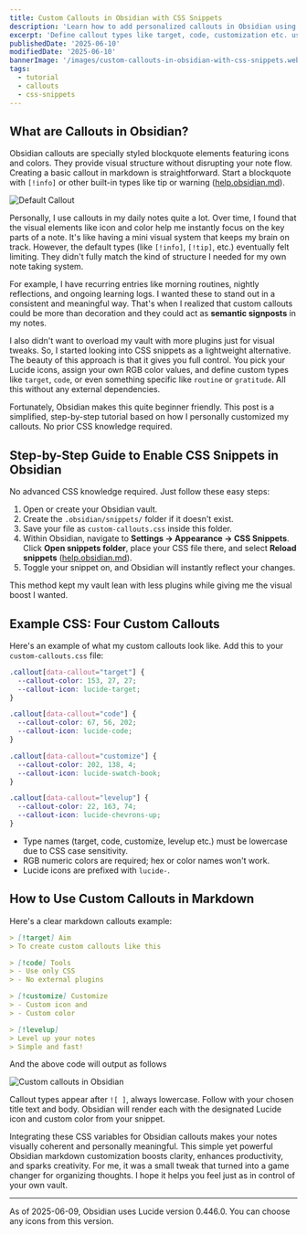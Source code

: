 ```yaml
---
title: Custom Callouts in Obsidian with CSS Snippets
description: 'Learn how to add personalized callouts in Obsidian using simple CSS snippets and Lucide icons.'
excerpt: 'Define callout types like target, code, customization etc. using CSS and markdown in Obsidian.'
publishedDate: '2025-06-10'
modifiedDate: '2025-06-10'
bannerImage: '/images/custom-callouts-in-obsidian-with-css-snippets.webp'
tags:
  - tutorial
  - callouts
  - css-snippets
---
```


## What are Callouts in Obsidian?

Obsidian callouts are specially styled blockquote elements featuring icons and colors. They provide visual structure without disrupting your note flow. Creating a basic callout in markdown is straightforward. Start a blockquote with `[!info]` or other built-in types like tip or warning ([help.obsidian.md](https://help.obsidian.md/callouts)).

![Default Callout](/images/default-callout-in-obsidian.png)

Personally, I use callouts in my daily notes quite a lot. Over time, I found that the visual elements like icon and color help me instantly focus on the key parts of a note. It's like having a mini visual system that keeps my brain on track. However, the default types (like `[!info]`, `[!tip]`, etc.) eventually felt limiting. They didn't fully match the kind of structure I needed for my own note taking system.

For example, I have recurring entries like morning routines, nightly reflections, and ongoing learning logs. I wanted these to stand out in a consistent and meaningful way. That's when I realized that custom callouts could be more than decoration and they could act as **semantic signposts** in my notes. 

I also didn't want to overload my vault with more plugins just for visual tweaks. So, I started looking into CSS snippets as a lightweight alternative. The beauty of this approach is that it gives you full control. You pick your Lucide icons, assign your own RGB color values, and define custom types like `target`, `code`, or even something specific like `routine` or `gratitude`. All this without any external dependencies.

Fortunately, Obsidian makes this quite beginner friendly. This post is a simplified, step-by-step tutorial based on how I personally customized my callouts. No prior CSS knowledge required.

## Step-by-Step Guide to Enable CSS Snippets in Obsidian

No advanced CSS knowledge required. Just follow these easy steps:

1. Open or create your Obsidian vault.
2. Create the `.obsidian/snippets/` folder if it doesn't exist.
3. Save your file as `custom-callouts.css` inside this folder.
4. Within Obsidian, navigate to **Settings → Appearance → CSS Snippets**. Click **Open snippets folder**, place your CSS file there, and select **Reload snippets** ([help.obsidian.md](https://help.obsidian.md/snippets)).
5. Toggle your snippet on, and Obsidian will instantly reflect your changes.

This method kept my vault lean with less plugins while giving me the visual boost I wanted.

## Example CSS: Four Custom Callouts

Here's an example of what my custom callouts look like. Add this to your `custom-callouts.css` file:

```css
.callout[data-callout="target"] {
  --callout-color: 153, 27, 27;
  --callout-icon: lucide-target;
}

.callout[data-callout="code"] {
  --callout-color: 67, 56, 202;
  --callout-icon: lucide-code;
}

.callout[data-callout="customize"] {
  --callout-color: 202, 138, 4;
  --callout-icon: lucide-swatch-book;
}

.callout[data-callout="levelup"] {
  --callout-color: 22, 163, 74;
  --callout-icon: lucide-chevrons-up;
}
```

* Type names (target, code, customize, levelup etc.) must be lowercase due to CSS case sensitivity.
* RGB numeric colors are required; hex or color names won't work.
* Lucide icons are prefixed with `lucide-`.

## How to Use Custom Callouts in Markdown

Here's a clear markdown callouts example:

```markdown
> [!target] Aim
> To create custom callouts like this

> [!code] Tools
> - Use only CSS
> - No external plugins

> [!customize] Customize
> - Custom icon and
> - Custom color

> [!levelup] 
> Level up your notes
> Simple and fast!
```

And the above code will output as follows

![Custom callouts in Obsidian](/images/custom-callouts-in-obsidian.png)

Callout types appear after `![ ]`, always lowercase. Follow with your chosen title text and body. Obsidian will render each with the designated Lucide icon and custom color from your snippet.

Integrating these CSS variables for Obsidian callouts makes your notes visually coherent and personally meaningful. This simple yet powerful Obsidian markdown customization boosts clarity, enhances productivity, and sparks creativity. For me, it was a small tweak that turned into a game changer for organizing thoughts. I hope it helps you feel just as in control of your own vault.

---

As of 2025-06-09, Obsidian uses Lucide version 0.446.0. You can choose any icons from this version.